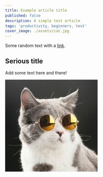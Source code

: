 ```yaml
---
title: Example article title
published: false
description: A simple test article
tags: 'productivity, beginners, test'
cover_image: ./assets/cat.jpg
---
```


Some random text with a [link](https://code.visualstudio.com).

## Serious title

Add some text here and there!

![and some pictures too](./assets/cat.jpg)